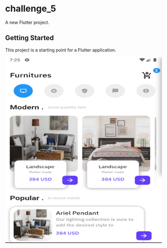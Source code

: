 # challenge_5

A new Flutter project.

## Getting Started

This project is a starting point for a Flutter application.

<img src="app_ui/screen.png" width="600" height="600">

